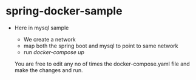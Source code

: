# spring-docker-sample

- Here in mysql sample
  - We create a network
  - map both the spring boot and mysql to point to same network
  - run *docker-compose up*
  
  
  You are free to edit any no of times the docker-compose.yaml file and make the changes and run.
